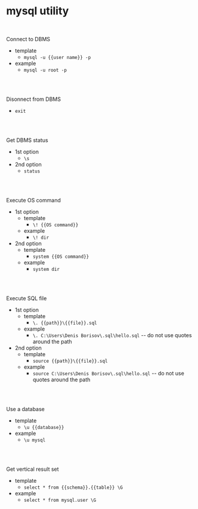 # mysql utility
<br />

Connect to DBMS
* template
    * `mysql -u {{user name}} -p`
* example
    * `mysql -u root -p`
<br />
<br />



Disonnect from DBMS
* `exit`
<br />
<br />



Get DBMS status
* 1st option
    * `\s`
* 2nd option
    * `status`
<br />
<br />



Execute OS command
* 1st option
    * template
        * `\! {{OS command}}`
    * example
        * `\! dir`
* 2nd option
    * template
        * `system {{OS command}}`
    * example
        * `system dir`
<br />
<br />



Execute SQL file
* 1st option
    * template
        * `\. {{path}}\{{file}}.sql`
    * example
        * `\. C:\Users\Denis Borisov\.sql\hello.sql` -- do not use quotes around the path
* 2nd option
    * template
        * `source {{path}}\{{file}}.sql`
    * example
        * `source C:\Users\Denis Borisov\.sql\hello.sql` -- do not use quotes around the path
<br />
<br />


Use a database
* template
    * `\u {{database}}`
* example
    * `\u mysql`
<br />
<br />



Get vertical result set
* template
    * `select * from {{schema}}.{{table}} \G`
* example
    * `select * from mysql.user \G`
